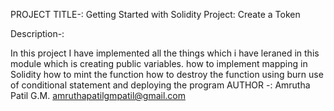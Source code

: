 PROJECT TITLE-: Getting Started with Solidity Project: Create a Token

Description-:

In this project I have implemented all the things which i have leraned in this module which is creating public variables.
how to implement mapping in Solidity
how to mint the function
how to destroy the function using burn
use of conditional statement and deploying the program
AUTHOR -: Amrutha Patil G.M.
amruthapatilgmpatil@gmail.com
